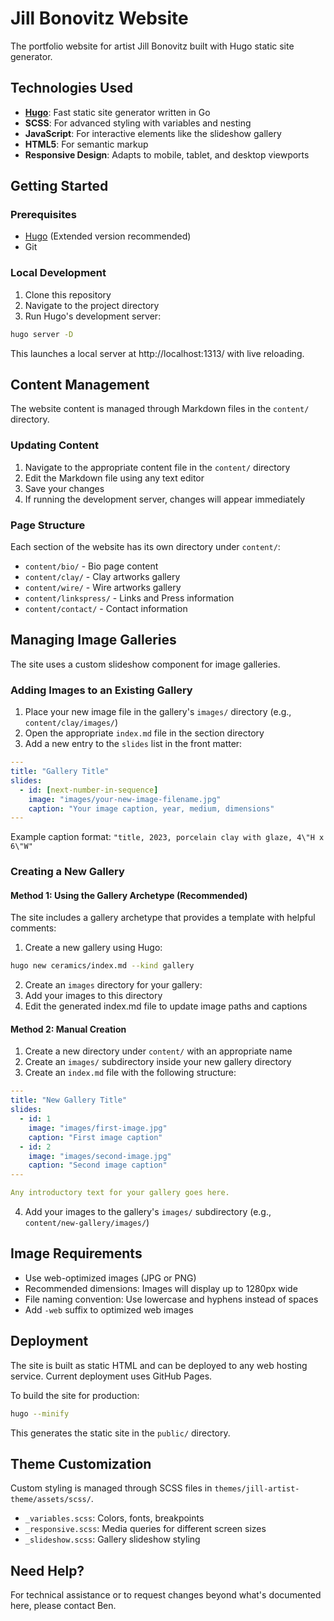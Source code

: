 # Jill Bonovitz Website

The portfolio website for artist Jill Bonovitz built with Hugo static site generator.

## Technologies Used

- **[Hugo](https://gohugo.io/)**: Fast static site generator written in Go
- **SCSS**: For advanced styling with variables and nesting
- **JavaScript**: For interactive elements like the slideshow gallery
- **HTML5**: For semantic markup
- **Responsive Design**: Adapts to mobile, tablet, and desktop viewports

## Getting Started

### Prerequisites

- [Hugo](https://gohugo.io/getting-started/installing/) (Extended version recommended)
- Git

### Local Development

1. Clone this repository
2. Navigate to the project directory
3. Run Hugo's development server:

```bash
hugo server -D
```

This launches a local server at http://localhost:1313/ with live reloading.

## Content Management

The website content is managed through Markdown files in the `content/` directory.

### Updating Content

1. Navigate to the appropriate content file in the `content/` directory
2. Edit the Markdown file using any text editor
3. Save your changes
4. If running the development server, changes will appear immediately

### Page Structure

Each section of the website has its own directory under `content/`:

- `content/bio/` - Bio page content
- `content/clay/` - Clay artworks gallery
- `content/wire/` - Wire artworks gallery
- `content/linkspress/` - Links and Press information 
- `content/contact/` - Contact information

## Managing Image Galleries

The site uses a custom slideshow component for image galleries.

### Adding Images to an Existing Gallery

1. Place your new image file in the gallery's `images/` directory (e.g., `content/clay/images/`)
2. Open the appropriate `index.md` file in the section directory
3. Add a new entry to the `slides` list in the front matter:

```yaml
---
title: "Gallery Title"
slides:
  - id: [next-number-in-sequence]
    image: "images/your-new-image-filename.jpg"
    caption: "Your image caption, year, medium, dimensions"
---
```

Example caption format: `"title, 2023, porcelain clay with glaze, 4\"H x 6\"W"`

### Creating a New Gallery

#### Method 1: Using the Gallery Archetype (Recommended)

The site includes a gallery archetype that provides a template with helpful comments:

1. Create a new gallery using Hugo:

```bash
hugo new ceramics/index.md --kind gallery
```
2. Create an `images` directory for your gallery:
3. Add your images to this directory
4. Edit the generated index.md file to update image paths and captions


#### Method 2: Manual Creation

1. Create a new directory under `content/` with an appropriate name
2. Create an `images/` subdirectory inside your new gallery directory
3. Create an `index.md` file with the following structure:

```yaml
---
title: "New Gallery Title"
slides:
  - id: 1
    image: "images/first-image.jpg"
    caption: "First image caption"
  - id: 2
    image: "images/second-image.jpg"
    caption: "Second image caption"
---

Any introductory text for your gallery goes here.
```

4. Add your images to the gallery's `images/` subdirectory (e.g., `content/new-gallery/images/`)

## Image Requirements

- Use web-optimized images (JPG or PNG)
- Recommended dimensions: Images will display up to 1280px wide
- File naming convention: Use lowercase and hyphens instead of spaces
- Add `-web` suffix to optimized web images

## Deployment

The site is built as static HTML and can be deployed to any web hosting service. Current deployment uses GitHub Pages.

To build the site for production:

```bash
hugo --minify
```

This generates the static site in the `public/` directory.

## Theme Customization

Custom styling is managed through SCSS files in `themes/jill-artist-theme/assets/scss/`.

- `_variables.scss`: Colors, fonts, breakpoints
- `_responsive.scss`: Media queries for different screen sizes
- `_slideshow.scss`: Gallery slideshow styling

## Need Help?

For technical assistance or to request changes beyond what's documented here, please contact Ben.
